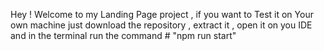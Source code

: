 Hey ! 
Welcome to my Landing Page project , if you want to Test it on Your own machine just download the repository , extract it , open it on you IDE and in the terminal run the command # "npm run start"
